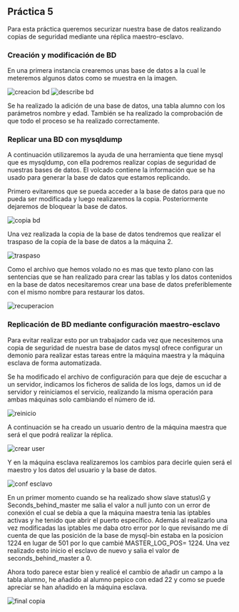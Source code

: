 ## Práctica 5

Para esta práctica queremos securizar nuestra base de datos realizando copias de seguridad mediante una réplica maestro-esclavo.

### Creación y modificación de BD

En una primera instancia crearemos unas base de datos a la cual le meteremos algunos datos como se muestra en la imagen.


![creacion bd](Img/creacion_add_bd.png "creacion bd")
![describe bd](Img/describe.png "describe bd")

Se ha realizado la adición de una base de datos, una tabla alumno con los parámetros nombre y edad. También se ha realizado la comprobación de que todo el proceso se ha realizado correctamente.

### Replicar una BD con mysqldump

A continuación utilizaremos la ayuda de una herramienta que tiene mysql que es mysqldump, con ella podremos realizar copias de seguridad de nuestras bases de datos. El volcado contiene la información que se ha usado para generar la base de datos que estamos replicando.

Primero evitaremos que se pueda acceder a la base de datos para que no pueda ser modificada y luego realizaremos la copia. Posteriormente dejaremos de bloquear la base de datos.

![copia bd](Img/copia.png "copia bd")

Una vez realizada la copia de la base de datos tendremos que realizar el traspaso de la copia de la base de datos a la máquina 2.

![traspaso](Img/traspaso.png "traspaso")

Como el archivo que hemos volado no es mas que texto plano con las sentencias que se han realizado para crear las tablas y los datos contenidos en la base de datos necesitaremos crear una base de datos preferiblemente con el mismo nombre para restaurar los datos.

![recuperacion](Img/recuperacion.png "recuperacion")

### Replicación de BD mediante configuración maestro-esclavo

Para evitar realizar esto por un trabajador cada vez que necesitemos una copia de seguridad de nuestra base de datos mysql ofrece configurar un demonio para realizar estas tareas entre la máquina maestra y la máquina esclava de forma automatizada.

Se ha modificado el archivo de configuración para que deje de escuchar a un servidor, indicamos los ficheros de salida de los logs, damos un id de servidor y reiniciamos el servicio, realizando la misma operación para ambas máquinas solo cambiando el número de id.

![reinicio](Img/servicio.png "reinicio")

A continuación se ha creado un usuario dentro de la máquina maestra que será el que podrá realizar la réplica.

![crear user](Img/creacion_user_maestro.png "crear user")

Y en la máquina esclava realizaremos los cambios para decirle quien será el maestro y los datos del usuario y la base de datos.

![conf esclavo](Img/conf_esclavo.png "conf esclavo")

En un primer momento cuando se ha realizado show slave status\G y Seconds_behind_master me salia el valor a null junto con un error de conexión el cual se debía a que la máquina maestra tenia las iptables activas y he tenido que abrir el puerto específico. Además al realizarlo una vez modificadas las iptables me daba otro error por lo que revisando me dí cuenta de que las posición de la base de mysql-bin estaba en la posicion 1224 en lugar de 501 por lo que cambié MASTER_LOG_POS= 1224. Una vez realizado esto inicio el esclavo de nuevo y salia el valor de seconds_behind_master a 0.

Ahora todo parece estar bien y realicé el cambio de añadir un campo a la tabla alumno, he añadido al alumno pepico con edad 22 y como se puede apreciar se han añadido en la máquina esclava.

![final copia](Img/final_copia.png "final copia")






